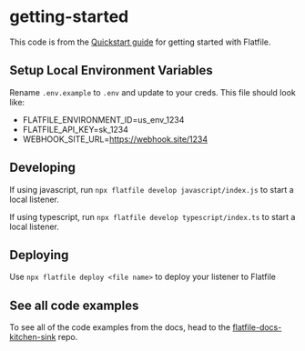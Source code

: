 # getting-started

This code is from the [Quickstart guide](https://flatfile.com/docs/quickstart) for getting started with Flatfile.

## Setup Local Environment Variables

Rename `.env.example` to `.env` and update to your creds. This file should look like:

- FLATFILE_ENVIRONMENT_ID=us_env_1234
- FLATFILE_API_KEY=sk_1234
- WEBHOOK_SITE_URL=https://webhook.site/1234

## Developing

If using javascript, run `npx flatfile develop javascript/index.js` to start a local listener.

If using typescript, run `npx flatfile develop typescript/index.ts` to start a local listener.

## Deploying

Use `npx flatfile deploy <file name>` to deploy your listener to Flatfile

## See all code examples

To see all of the code examples from the docs, head to the [flatfile-docs-kitchen-sink](https://github.com/FlatFilers/flatfile-docs-kitchen-sink) repo.
